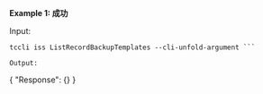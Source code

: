 **Example 1: 成功**

 

Input: 

```
tccli iss ListRecordBackupTemplates --cli-unfold-argument ```

Output: 
```
{
    "Response": {}
}
```

